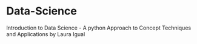 # Data-Science
Introduction to Data Science - A python Approach to Concept Techniques and Applications by Laura Igual
